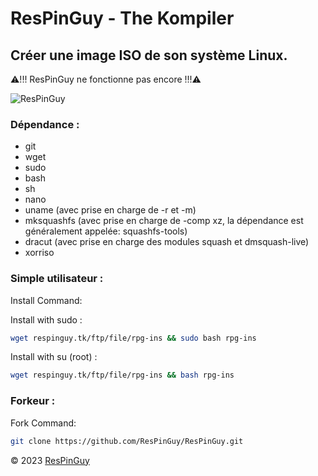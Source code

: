 # ResPinGuy - The Kompiler
## Créer une image ISO de son système Linux.

⚠!!! ResPinGuy ne fonctionne pas encore !!!⚠

![ResPinGuy](https://respinguy.tk/logo-img-theme/logo/ResPinGuy-BF.png)

### Dépendance :
- git
- wget
- sudo
- bash
- sh
- nano
- uname (avec prise en charge de -r et -m)
- mksquashfs (avec prise en charge de -comp xz, la dépendance est généralement appelée: squashfs-tools)
- dracut (avec prise en charge des modules squash et dmsquash-live)
- xorriso


### Simple utilisateur :
Install Command:

Install with sudo :
```bash
wget respinguy.tk/ftp/file/rpg-ins && sudo bash rpg-ins
```
Install with su (root) :
```bash
wget respinguy.tk/ftp/file/rpg-ins && bash rpg-ins
```

### Forkeur :
Fork Command:
```bash
git clone https://github.com/ResPinGuy/ResPinGuy.git
```

&copy; 2023 [ResPinGuy](https://respinguy.tk)
